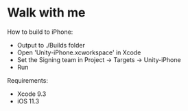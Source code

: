 # Walk with me

How to build to iPhone:

* Output to ./Builds folder
* Open 'Unity-iPhone.xcworkspace' in Xcode
* Set the Signing team in Project -> Targets -> Unity-iPhone
* Run

Requirements:

* Xcode 9.3
* iOS 11.3

